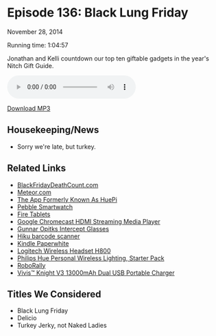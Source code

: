Episode 136: Black Lung Friday
====
November 28, 2014

Running time: 1:04:57

Jonathan and Kelli countdown our top ten giftable gadgets in the year's Nitch Gift Guide.

<audio preload="auto" controls>
    <source src="https://s3.amazonaws.com/nitch/Episode_136_Black_Lung_Friday.mp3" type="audio/mpeg" />
    <source src="https://s3.amazonaws.com/nitch/Episode_136_Black_Lung_Friday.ogg" type="audio/ogg" />
    Your browser does not support HTML5 audio. Please download the episode using the link below.
</audio>

[Download MP3](https://s3.amazonaws.com/nitch/Episode_136_Black_Lung_Friday.mp3 "Episode 136: Black Lung Friday")

## Housekeeping/News

* Sorry we're late, but turkey.

## Related Links

* [BlackFridayDeathCount.com](http://blackfridaydeathcount.com/ "Black Friday Death Count")
* [Meteor.com](https://www.meteor.com/ "Meteor")
* [The App Formerly Known As HuePi](https://github.com/kellishaver/hue-panel)
* [Pebble Smartwatch](http://getpebble.com)
* [Fire Tablets](http://www.amazon.com/dp/B00IKPYKWG/ref=fs_fas#firetablet-compare)
* [Google Chromecast HDMI Streaming Media Player](http://www.amazon.com/Google-Chromecast-Streaming-Media-Player/dp/B00DR0PDNE/ref=sr_1_cc_1)
* [Gunnar Opitks Intercept Glasses](http://amzn.com/B00HGAWJI8)
* [Hiku barcode scanner](http://hiku.us/)
* [Kindle Paperwhite](http://amzn.com/B00JG8GOWU)
* [Logitech Wireless Headset H800](http://amzn.com/B005GTNZUM)
* [Philips Hue Personal Wireless Lighting, Starter Pack](http://www.amazon.com/Philips-431643-Personal-Wireless-Frustration/dp/B00BSN8DN4/ref=sr_1_1)
* [RoboRally](http://amzn.com/B0009HLSP0)
* [Vivis™ Knight V3 13000mAh Dual USB Portable Charger](http://amzn.com/B00LJCI53M)

## Titles We Considered

* Black Lung Friday
* Delicio
* Turkey Jerky, not Naked Ladies
